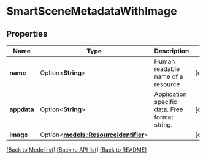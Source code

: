 # SmartSceneMetadataWithImage

## Properties

Name | Type | Description | Notes
------------ | ------------- | ------------- | -------------
**name** | Option<**String**> | Human readable name of a resource | [optional]
**appdata** | Option<**String**> | Application specific data. Free format string. | [optional]
**image** | Option<[**models::ResourceIdentifier**](ResourceIdentifier.md)> |  | [optional]

[[Back to Model list]](../README.md#documentation-for-models) [[Back to API list]](../README.md#documentation-for-api-endpoints) [[Back to README]](../README.md)


